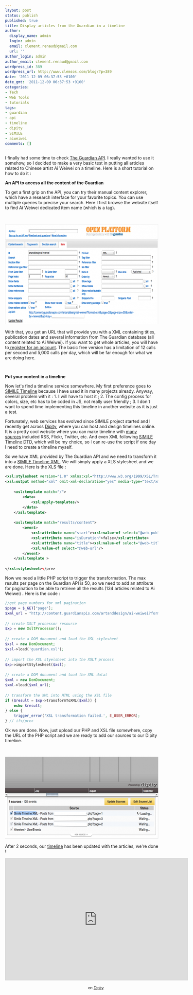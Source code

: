 ```yaml
---
layout: post
status: publish
published: true
title: Display articles from the Guardian in a timeline
author:
  display_name: admin
  login: admin
  email: clement.renaud@gmail.com
  url: ''
author_login: admin
author_email: clement.renaud@gmail.com
wordpress_id: 389
wordpress_url: http://www.clemsos.com/blog/?p=389
date: '2011-12-09 06:37:53 +0100'
date_gmt: '2011-12-09 06:37:53 +0100'
categories:
- Tech
- Web Tools
- tutorials
tags:
- guardian
- api
- timeline
- dipity
- SIMILE
- aiweiwei
comments: []
---
```

<p>I finally had some time to check <a href="http://www.guardian.co.uk/open-platform/content-api-content-search-reference-guide">The Guardian API</a>. I really wanted to use it somehow, so I decided to make a very basic test in putting all articles related to Chinese artist Ai Weiwei on a timeline. Here is a short tutorial on how to do it :</p>
<p><strong>An API to access all the content of the Guardian</strong></p>
<p>To get a first grip on the API, you can try their manual content explorer, which have a research interface for your favorite topics. You can use multiple queries to precise your search. Here I first browse the website itself to find Ai Weiwei dedicated item name (which is a tag).</p>
<p>&nbsp;</p>
<p><a href="/img/wp_blog/2011/12/Guardian-Content-Explorer-e1323412432452.png"><img class="aligncenter size-full wp-image-391" title="Guardian Content Explorer" src="/img/wp_blog/2011/12/Guardian-Content-Explorer-e1323412432452.png" alt="" width="700" height="330" /></a></p>
<p>With that, you get an URL that will provide you with a XML containing titles, publication dates and several information from The Guardian database (all content related to Ai Weiwei). If you want to get whole articles, you will have to<a href="http://guardian.mashery.com/"> register for an account</a>. The basic free version has a limitation of 12 calls per second and 5,000 calls per day, which will be far enough for what we are doing here.</p>
<p>&nbsp;</p>
<p><strong>Put your content in a timeline</strong></p>
<p>Now let's find a timeline service somewhere. My first preference goes to <a href="http://www.simile-widgets.org/timeline/ ">SIMILE Timeline</a> because I have used it in many projects already. Anyway, several problem with it : 1. I will have to host it ; 2. The config process for colors, size, etc has to be coded in JS, not really user friendly ; 3. I don't want to spend time implementing this timeline in another website as it is just a test.</p>
<p>Fortunately, web services has evolved since SIMILE project started and I recently get across <a href="http://www.dipity.com/">Dipity</a>, where you can host and design timelines online. It is a pretty cool website where you can make timeline with <a href="http://www.dipity.com/faq">many sources</a> included RSS, Flickr, Twitter, etc. And even XML following <a href="http://www.simile-widgets.org/wiki/Timeline_EventSources#XML_Examples">SIMILE Timeline DTD</a>, which will be my choice, so I can re-use the script if one day I need to create a timeline myself.</p>
<p>So we have XML provided by The Guardian API and we need to transform it into a <a href="http://www.simile-widgets.org/wiki/Timeline_EventSources#XML_Examples">SIMILE Timeline XML</a>. We will simply apply a XLS stylesheet and we are done. Here is the XLS file :</p>


```xml
<xsl:stylesheet version="1.0" xmlns:xsl="http://www.w3.org/1999/XSL/Transform">
<xsl:output method="xml" omit-xml-declaration="yes" media-type="text/xml" />

	<xsl:template match="/">
		<data>
			<xsl:apply-templates/>
		</data>
	</xsl:template>

	<xsl:template match="results/content">
		<event>
			<xsl:attribute name="start"><xsl:value-of select="@web-publication-date"/></xsl:attribute>
			<xsl:attribute name="isDuration">false</xsl:attribute>
			<xsl:attribute name="title"><xsl:value-of select="@web-title"/></xsl:attribute>
			<xsl:value-of select="@web-url"/>
		</event>
	</xsl:template >

</xsl:stylesheet></pre>
```
<p>Now we need a little PHP script to trigger the transformation. The max results per page on the Guardian API is 50, so we need to add an attribute for pagination to be able to retrieve all the results (134 articles related to Ai Weiwei) . Here is the code :</p>

```php
//get page numbers for xml pagination
$page = $_GET["page"];
$xml_url = "http://content.guardianapis.com/artanddesign/ai-weiwei?format=xml&page=".$page."&page-size=50&order-by=newest&api-key=";

// create XSLT processor resource
$xp = new XsltProcessor();

// create a DOM document and load the XSL stylesheet
$xsl = new DomDocument;
$xsl->load('guardian.xsl');

// import the XSL styelsheet into the XSLT process
$xp->importStylesheet($xsl);

// create a DOM document and load the XML datat
$xml = new DomDocument;
$xml->load($xml_url);

// transform the XML into HTML using the XSL file
if ($result = $xp->transformToXML($xml)) {
    echo $result;
} else {
    trigger_error('XSL transformation failed.', E_USER_ERROR);
} // if</pre>
```
<p>Ok we are done. Now, just upload our PHP and XSL file somewhere, copy the URL of the PHP script and we are ready to add our sources to our Dipity timeline.</p>
<p>&nbsp;</p>
<p><a href="/img/wp_blog/2011/12/Dipity-sources-e1323412491912.png"><img class="aligncenter size-full wp-image-392" title="Dipity sources" src="/img/wp_blog/2011/12/Dipity-sources-e1323412491912.png" alt="" width="650" height="269" /></a></p>
<p>After 2 seconds, our <a href="http://www.dipity.com/clemsos/Aiweiwei/">timeline</a> has been updated with the articles, we're done !</p>
<div class="dipity_embed" style="width: 600px;"><iframe style="border: 1px solid #CCC;" src="http://www.dipity.com/clemsos/Aiweiwei/?mode=embed&amp;z=0#tl" width="600" height="400"></iframe></p>
<p style="margin: 0; font-family: Arial,sans; font-size: 13px; text-align: center;">on <a href="http://www.dipity.com/">Dipity</a>.</p>
</div>
